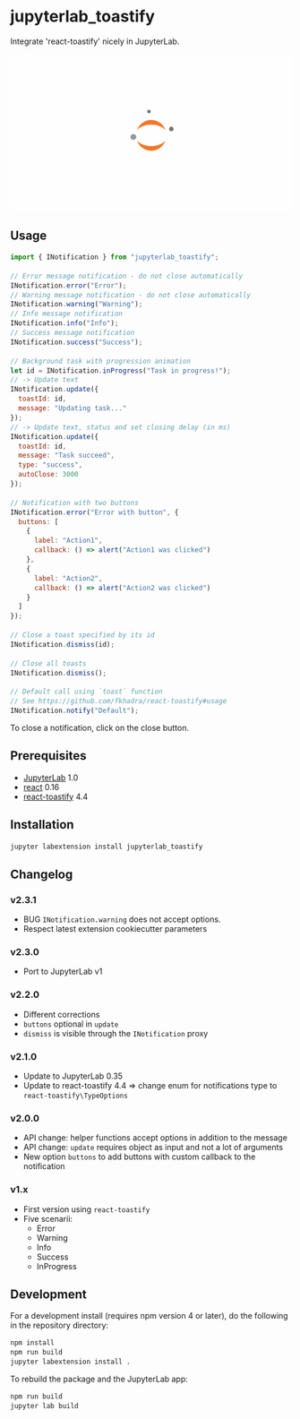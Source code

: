 # jupyterlab_toastify

Integrate 'react-toastify' nicely in JupyterLab.

![example](jupyterlab_notifications.gif)

## Usage

```javascript
import { INotification } from "jupyterlab_toastify";

// Error message notification - do not close automatically
INotification.error("Error");
// Warning message notification - do not close automatically
INotification.warning("Warning");
// Info message notification
INotification.info("Info");
// Success message notification
INotification.success("Success");

// Background task with progression animation
let id = INotification.inProgress("Task in progress!");
// -> Update text
INotification.update({
  toastId: id,
  message: "Updating task..."
});
// -> Update text, status and set closing delay (in ms)
INotification.update({
  toastId: id,
  message: "Task succeed",
  type: "success",
  autoClose: 3000
});

// Notification with two buttons
INotification.error("Error with button", {
  buttons: [
    {
      label: "Action1",
      callback: () => alert("Action1 was clicked")
    },
    {
      label: "Action2",
      callback: () => alert("Action2 was clicked")
    }
  ]
});

// Close a toast specified by its id
INotification.dismiss(id);

// Close all toasts
INotification.dismiss();

// Default call using `toast` function
// See https://github.com/fkhadra/react-toastify#usage
INotification.notify("Default");
```

To close a notification, click on the close button.

## Prerequisites

- [JupyterLab](https://github.com/jupyterlab/jupyterlab/) 1.0
- [react](https://reactjs.org/) 0.16
- [react-toastify](https://github.com/fkhadra/react-toastify) 4.4

## Installation

```bash
jupyter labextension install jupyterlab_toastify
```

## Changelog

### v2.3.1

- BUG `INotification.warning` does not accept options.
- Respect latest extension cookiecutter parameters

### v2.3.0

- Port to JupyterLab v1

### v2.2.0

- Different corrections
- `buttons` optional in `update`
- `dismiss` is visible through the `INotification` proxy

### v2.1.0

- Update to JupyterLab 0.35
- Update to react-toastify 4.4 => change enum for notifications type to `react-toastify\TypeOptions`

### v2.0.0

- API change: helper functions accept options in addition to the message
- API change: `update` requires object as input and not a lot of arguments
- New option `buttons` to add buttons with custom callback to the notification

### v1.x

- First version using `react-toastify`
- Five scenarii:
  - Error
  - Warning
  - Info
  - Success
  - InProgress

## Development

For a development install (requires npm version 4 or later), do the following in the repository directory:

```bash
npm install
npm run build
jupyter labextension install .
```

To rebuild the package and the JupyterLab app:

```bash
npm run build
jupyter lab build
```
